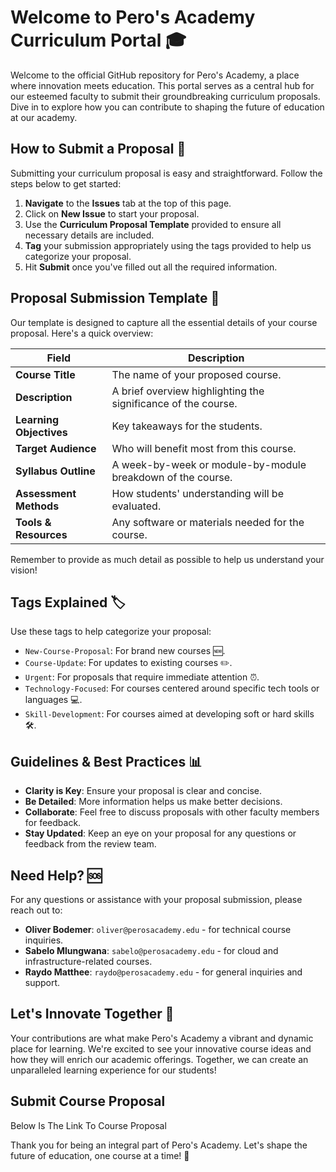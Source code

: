 # Welcome to Pero's Academy Curriculum Portal 🎓

Welcome to the official GitHub repository for Pero's Academy, a place where innovation meets education. This portal serves as a central hub for our esteemed faculty to submit their groundbreaking curriculum proposals. Dive in to explore how you can contribute to shaping the future of education at our academy.

## How to Submit a Proposal 📝

Submitting your curriculum proposal is easy and straightforward. Follow the steps below to get started:

1. **Navigate** to the **Issues** tab at the top of this page.
2. Click on **New Issue** to start your proposal.
3. Use the **Curriculum Proposal Template** provided to ensure all necessary details are included.
4. **Tag** your submission appropriately using the tags provided to help us categorize your proposal.
5. Hit **Submit** once you've filled out all the required information.

## Proposal Submission Template 📄

Our template is designed to capture all the essential details of your course proposal. Here's a quick overview:

| Field               | Description                                                  |
|---------------------|--------------------------------------------------------------|
| **Course Title**    | The name of your proposed course.                            |
| **Description**     | A brief overview highlighting the significance of the course.|
| **Learning Objectives** | Key takeaways for the students.                        |
| **Target Audience** | Who will benefit most from this course.                      |
| **Syllabus Outline**| A week-by-week or module-by-module breakdown of the course.  |
| **Assessment Methods**| How students' understanding will be evaluated.          |
| **Tools & Resources** | Any software or materials needed for the course.         |

Remember to provide as much detail as possible to help us understand your vision!

## Tags Explained 🏷️

Use these tags to help categorize your proposal:

- `New-Course-Proposal`: For brand new courses 🆕.
- `Course-Update`: For updates to existing courses ✏️.
- `Urgent`: For proposals that require immediate attention ⏰.
- `Technology-Focused`: For courses centered around specific tech tools or languages 💻.
- `Skill-Development`: For courses aimed at developing soft or hard skills 🛠️.

## Guidelines & Best Practices 📊

- **Clarity is Key**: Ensure your proposal is clear and concise.
- **Be Detailed**: More information helps us make better decisions.
- **Collaborate**: Feel free to discuss proposals with other faculty members for feedback.
- **Stay Updated**: Keep an eye on your proposal for any questions or feedback from the review team.

## Need Help? 🆘

For any questions or assistance with your proposal submission, please reach out to:

- **Oliver Bodemer**: `oliver@perosacademy.edu` - for technical course inquiries.
- **Sabelo Mlungwana**: `sabelo@perosacademy.edu` - for cloud and infrastructure-related courses.
- **Raydo Matthee**: `raydo@perosacademy.edu` - for general inquiries and support.

## Let's Innovate Together 🚀

Your contributions are what make Pero's Academy a vibrant and dynamic place for learning. We're excited to see your innovative course ideas and how they will enrich our academic offerings. Together, we can create an unparalleled learning experience for our students!

## Submit Course Proposal

Below Is The Link To Course Proposal 

Thank you for being an integral part of Pero's Academy. Let's shape the future of education, one course at a time! 🌟
